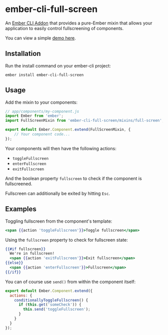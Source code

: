 # ember-cli-full-screen

An [Ember CLI Addon](http://www.ember-cli.com/) that provides a
pure-Ember mixin that allows your application to easily control
fullscreening of components.

You can view a simple [demo here](http://lukes.github.io/ember-cli-full-screen/).

## Installation

Run the install command on your ember-cli project:

`ember install ember-cli-full-screen`

## Usage

Add the mixin to your components:

```javascript
// app/components/my-component.js
import Ember from 'ember';
import FullScreenMixin from 'ember-cli-full-screen/mixins/full-screen';

export default Ember.Component.extend(FullScreenMixin, {
    // Your component code...
});
```

Your components will then have the following actions:

* `toggleFullscreen`
* `enterFullscreen`
* `exitFullscreen`

And the boolean property `fullscreen` to check if the component is
fullscreened.

Fullscreen can additionally be exited by hitting `Esc`.

## Examples

Toggling fullscreen from the component's template:

```handlebars
<span {{action 'toggleFullscreen'}}>Toggle fullscreen</span>
```

Using the `fullscreen` property to check for fullscreen state:

```handlebars
{{#if fullscreen}}
  We're in fullscreen!
  <span {{action 'exitFullscreen'}}>Exit fullscreen</span>
{{else}}
  <span {{action 'enterFullscreen'}}>Fullscreen</span>
{{/if}}
```

You can of course use `send()` from within the component itself:

```javascript
export default Ember.Component.extend({
  actions: {
    conditionallyToggleFullscreen() {
      if (this.get('someCheck')) {
        this.send('toggleFullscreen');
      }
    }
  }
});
```
